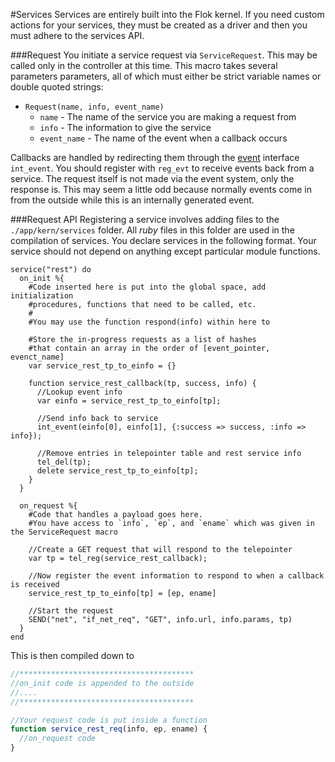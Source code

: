 #Services
Services are entirely built into the Flok kernel. If you need custom actions for your services, they must be created as a driver and then
you must adhere to the services API.

###Request
You initiate a service request via `ServiceRequest`. This may be called only in the controller at this time. This macro takes several parameters
parameters, all of which must either be strict variable names or double quoted strings:

  * `Request(name, info, event_name)`
    * `name` - The name of the service you are making a request from
    * `info` - The information to give the service
    * `event_name` - The name of the event when a callback occurs

Callbacks are handled by redirecting them through the [event](./mod/event.md) interface `int_event`.  You should register with `reg_evt` to receive
events back from a service. The request itself is not made via the event system, only the response is.  This may seem a little odd because normally
events come in from the outside while this is an internally generated event.

###Request API
Registering a service involves adding files to the `./app/kern/services` folder. All *ruby* files in this folder are used in the compilation of 
services. You declare services in the following format. Your service should not depend on anything except particular module functions.

```
service("rest") do
  on_init %{
    #Code inserted here is put into the global space, add initialization
    #procedures, functions that need to be called, etc.
    #
    #You may use the function respond(info) within here to 

    #Store the in-progress requests as a list of hashes
    #that contain an array in the order of [event_pointer, evenct_name]
    var service_rest_tp_to_einfo = {}

    function service_rest_callback(tp, success, info) {
      //Lookup event info
      var einfo = service_rest_tp_to_einfo[tp];

      //Send info back to service
      int_event(einfo[0], einfo[1], {:success => success, :info => info});

      //Remove entries in telepointer table and rest service info
      tel_del(tp);
      delete service_rest_tp_to_einfo[tp];
    }
  }

  on_request %{
    #Code that handles a payload goes here.
    #You have access to `info`, `ep`, and `ename` which was given in the ServiceRequest macro

    //Create a GET request that will respond to the telepointer
    var tp = tel_reg(service_rest_callback);

    //Now register the event information to respond to when a callback is received
    service_rest_tp_to_einfo[tp] = [ep, ename]

    //Start the request
    SEND("net", "if_net_req", "GET", info.url, info.params, tp)
  }
end
```

This is then compiled down to
```js
//***************************************
//on_init code is appended to the outside
//....
//***************************************

//Your request code is put inside a function
function service_rest_req(info, ep, ename) {
  //on_request code
}
```

